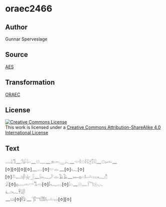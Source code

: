 # oraec2466

## Author

Gunnar Sperveslage

## Source

[AES](https://github.com/simondschweitzer/aes)

## Transformation

[ORAEC](https://oraec.github.io/)

## License

<a rel="license" href="http://creativecommons.org/licenses/by-sa/4.0/"><img alt="Creative Commons License" style="border-width:0" src="https://i.creativecommons.org/l/by-sa/4.0/88x31.png" /></a><br />This work is licensed under a <a rel="license" href="http://creativecommons.org/licenses/by-sa/4.0/">Creative Commons Attribution-ShareAlike 4.0 International License</a>

## Text

𓂋𓏙𓀢𓈖𓅮𓇋𓏏𓈖𓇳𓊃𓈖𓂉𓏛𓇾𓏤𓈅𓈖𓎟𓎛𓇳𓎛𓇋𓋔𓎿𓇋𓇋𓈖𓇳𓏤𓌡𓈖<br>
[⯑][⯑][⯑][⯑]𓈖𓐛[⯑]𓎟𓁹𓈖[⯑]𓆑[⯑][⯑]𓌨𓂝𓏤𓋴𓇼𓃀𓈖𓍛𓏤𓆑𓌳𓁹𓄿𓄿𓈖𓆱𓐍𓏏𓂡𓏏𓏥𓆑𓀯<br>
𓇍𓇋[⯑]𓐍𓂋𓏛𓎡𓀢𓏛[⯑]𓄤𓆑𓂋[⯑]𓇋𓏏𓈖𓇳𓊃𓌉𓆓𓇶𓈅𓈅<br>
𓂞𓆑𓋹𓍑𓋴<br>
𓈖𓂓𓏤[⯑]𓌞𓅱𓈖𓊹𓄤𓄓𓀨𓂡𓏏𓏥[⯑][⯑]<br>
